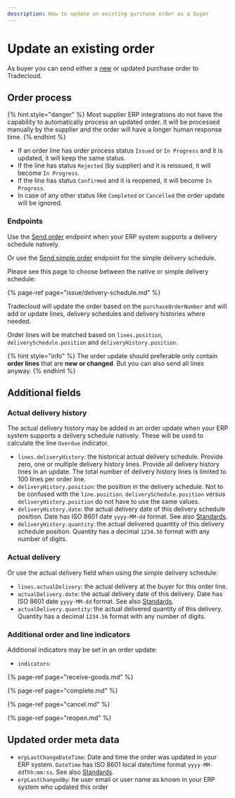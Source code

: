 ```yaml
---
description: How to update an existing purchase order as a buyer
---
```


# Update an existing order

As buyer you can send either a [new](issue/) or updated purchase order to Tradecloud.

## Order process

{% hint style="danger" %}
Most supplier ERP integrations do not have the capability to automatically process an updated order. It will be processed manually by the supplier and the order will have a longer human response time.
{% endhint %}

* If an order line has order process status `Issued` or `In Progress` and it is updated, it will keep the same status. 
* If the line has status `Rejected` \(by supplier\) and it is reissued, it will become `In Progress`. 
* If the line has status `Confirmed` and it is reopened, it will become `In Progress`. 
* In case of any other status like `Completed` or `Cancelled` the order update will be ignored.

### Endpoints

Use the [Send order](https://swagger-ui.accp.tradecloud1.com/?url=https://api.accp.tradecloud1.com/v2/api-connector/specs.yaml#/buyer-endpoints/sendOrderByBuyerRoute) endpoint when your ERP system supports a delivery schedule natively.

Or use the [Send simple order](https://swagger-ui.accp.tradecloud1.com/?url=https://api.accp.tradecloud1.com/v2/api-connector/specs.yaml#/buyer-endpoints/sendSimpleOrderByBuyerRoute) endpoint for the simple delivery schedule.

Please see this page to choose between the native or simple delivery schedule:

{% page-ref page="issue/delivery-schedule.md" %}

Tradecloud will update the order based on the `purchaseOrderNumber` and will add or update lines, delivery schedules and delivery histories where needed. 

Order lines will be matched based on `lines.position`, `deliverySchedule.position` and `deliveryHistory.position`.

{% hint style="info" %}
The order update should preferable only contain **order lines** that are **new or changed**. But you can also send all lines anyway.
{% endhint %}

## Additional fields

### Actual delivery history

The actual delivery history may be added in an order update when your ERP system supports a delivery schedule natively. These will be used to calculate the line `Overdue` indicator.

* `lines.deliveryHistory`: the historical actual delivery schedule. Provide zero, one or multiple delivery history lines. Provide all delivery history lines in an update. The total number of delivery history lines is limited to 100 lines per order line. 
* `deliveryHistory.position`: the position in the delivery schedule. Not to be confused with the `line.position`. `deliverySchedule.position` versus `deliveryHistory.position` do not have to use the same values.
* `deliveryHistory.date`: the actual delivery date of this delivery schedule position. Date has ISO 8601 date `yyyy-MM-dd` format. See also [Standards](../api/standards.md).
* `deliveryHistory.quantity`: the actual delivered quantity of this delivery schedule position. Quantity has a decimal `1234.56` format with any number of digits.

### Actual delivery

Or use the actual delivery field when using the simple delivery schedule:

* `lines.actualDelivery`: the actual delivery at the buyer for this order line. 
* `actualDelivery.date`: the actual delivery date of this delivery. Date has ISO 8601 date `yyyy-MM-dd` format. See also [Standards](../api/standards.md).
* `actualDelivery.quantity`: the actual delivered quantity of this delivery. Quantity has a decimal `1234.56` format with any number of digits.

### Additional order and line indicators

Additional indicators may be set in an order update:

* `indicators`:

{% page-ref page="receive-goods.md" %}

{% page-ref page="complete.md" %}

{% page-ref page="cancel.md" %}

{% page-ref page="reopen.md" %}

## Updated order meta data

* `erpLastChangeDateTime`: Date and time the order was updated in your ERP system. `DateTime` has ISO 8601 local date/time format `yyyy-MM-ddThh:mm:ss`. See also [Standards](../api/standards.md).
* `erpLastChangedBy`: he user email or user name as known in your ERP system who updated this order
